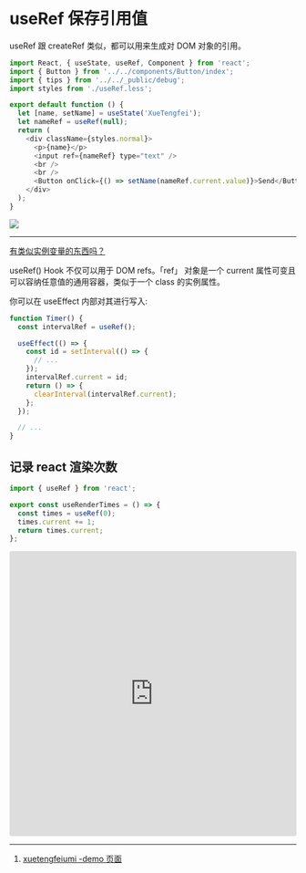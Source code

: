 # useRef 保存引用值

useRef 跟 createRef 类似，都可以用来生成对 DOM 对象的引用。

```javascript
import React, { useState, useRef, Component } from 'react';
import { Button } from '../../components/Button/index';
import { tips } from '../../_public/debug';
import styles from './useRef.less';

export default function () {
  let [name, setName] = useState('XueTengfei');
  let nameRef = useRef(null);
  return (
    <div className={styles.normal}>
      <p>{name}</p>
      <input ref={nameRef} type="text" />
      <br />
      <br />
      <Button onClick={() => setName(nameRef.current.value)}>Send</Button>
    </div>
  );
}
```

<img src='https://loremxuetengfei.oss-cn-beijing.aliyuncs.com/useRef-1558248961.gif'/>

---

[有类似实例变量的东西吗？](https://zh-hans.reactjs.org/docs/hooks-faq.html#is-there-something-like-instance-variables)

useRef() Hook 不仅可以用于 DOM refs。「ref」 对象是一个 current 属性可变且可以容纳任意值的通用容器，类似于一个 class 的实例属性。

你可以在 useEffect 内部对其进行写入:

```javascript
function Timer() {
  const intervalRef = useRef();

  useEffect(() => {
    const id = setInterval(() => {
      // ...
    });
    intervalRef.current = id;
    return () => {
      clearInterval(intervalRef.current);
    };
  });

  // ...
}
```

## 记录 react 渲染次数

```javascript
import { useRef } from 'react';

export const useRenderTimes = () => {
  const times = useRef(0);
  times.current += 1;
  return times.current;
};
```

<iframe
     src="https://codesandbox.io/embed/hit-react-render-count-sciis?fontsize=14&hidenavigation=1&theme=dark"
     style="width:100%; height:500px; border:0; border-radius: 4px; overflow:hidden;"
     title="hit-react-render-count"
     allow="accelerometer; ambient-light-sensor; camera; encrypted-media; geolocation; gyroscope; hid; microphone; midi; payment; usb; vr"
     sandbox="allow-forms allow-modals allow-popups allow-presentation allow-same-origin allow-scripts"
   ></iframe>

---

1. [xuetengfeiumi -demo 页面](http://106.12.98.175/#/useRef)
